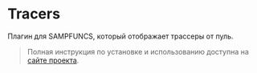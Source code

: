 # Tracers

Плагин для SAMPFUNCS, который отображает трассеры от пуль.

> Полная инструкция по установке и использованию доступна на [сайте проекта](https://amfeeque.github.io/samp.tools/Tracers/).
